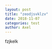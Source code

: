 ```yaml
--- 
layout: post 
title: "zeodjsvklzv" 
date: 2018-11-07 
categories: test
author: Axel 
---
```

fzjkelk